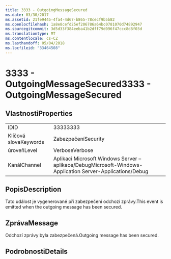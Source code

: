 ```yaml
---
title: 3333 - OutgoingMessageSecured
ms.date: 03/30/2017
ms.assetid: 21fe9445-4fa4-4d67-b865-78cecf9b5b82
ms.openlocfilehash: 1a8e8cefd25ef206786a64bc0781070d74892947
ms.sourcegitcommit: 3d5d33f384eeba41b2dff79d096f47ccc8d8f03d
ms.translationtype: MT
ms.contentlocale: cs-CZ
ms.lasthandoff: 05/04/2018
ms.locfileid: "33464508"
---
```

# <a name="3333---outgoingmessagesecured"></a><span data-ttu-id="52dca-102">3333 - OutgoingMessageSecured</span><span class="sxs-lookup"><span data-stu-id="52dca-102">3333 - OutgoingMessageSecured</span></span>
## <a name="properties"></a><span data-ttu-id="52dca-103">Vlastnosti</span><span class="sxs-lookup"><span data-stu-id="52dca-103">Properties</span></span>  
  
|||  
|-|-|  
|<span data-ttu-id="52dca-104">ID</span><span class="sxs-lookup"><span data-stu-id="52dca-104">ID</span></span>|<span data-ttu-id="52dca-105">3333</span><span class="sxs-lookup"><span data-stu-id="52dca-105">3333</span></span>|  
|<span data-ttu-id="52dca-106">Klíčová slova</span><span class="sxs-lookup"><span data-stu-id="52dca-106">Keywords</span></span>|<span data-ttu-id="52dca-107">Zabezpečení</span><span class="sxs-lookup"><span data-stu-id="52dca-107">Security</span></span>|  
|<span data-ttu-id="52dca-108">úroveň</span><span class="sxs-lookup"><span data-stu-id="52dca-108">Level</span></span>|<span data-ttu-id="52dca-109">Verbose</span><span class="sxs-lookup"><span data-stu-id="52dca-109">Verbose</span></span>|  
|<span data-ttu-id="52dca-110">Kanál</span><span class="sxs-lookup"><span data-stu-id="52dca-110">Channel</span></span>|<span data-ttu-id="52dca-111">Aplikaci Microsoft Windows Server – aplikace/Debug</span><span class="sxs-lookup"><span data-stu-id="52dca-111">Microsoft-Windows-Application Server-Applications/Debug</span></span>|  
  
## <a name="description"></a><span data-ttu-id="52dca-112">Popis</span><span class="sxs-lookup"><span data-stu-id="52dca-112">Description</span></span>  
 <span data-ttu-id="52dca-113">Tato událost je vygenerované při zabezpečení odchozí zprávy.</span><span class="sxs-lookup"><span data-stu-id="52dca-113">This event is emitted when the outgoing message has been secured.</span></span>  
  
## <a name="message"></a><span data-ttu-id="52dca-114">Zpráva</span><span class="sxs-lookup"><span data-stu-id="52dca-114">Message</span></span>  
 <span data-ttu-id="52dca-115">Odchozí zprávy byla zabezpečená.</span><span class="sxs-lookup"><span data-stu-id="52dca-115">Outgoing message has been secured.</span></span>  
  
## <a name="details"></a><span data-ttu-id="52dca-116">Podrobnosti</span><span class="sxs-lookup"><span data-stu-id="52dca-116">Details</span></span>
